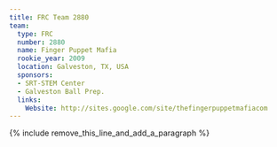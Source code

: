 ```yaml
---
title: FRC Team 2880
team:
  type: FRC
  number: 2880
  name: Finger Puppet Mafia
  rookie_year: 2009
  location: Galveston, TX, USA
  sponsors:
  - SRT-STEM Center
  - Galveston Ball Prep.
  links:
    Website: http://sites.google.com/site/thefingerpuppetmafiacom
---
```


{% include remove_this_line_and_add_a_paragraph %}